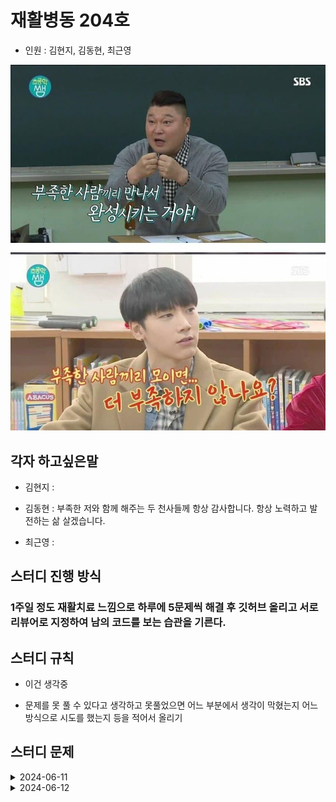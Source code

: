 # 재활병동 204호

- 인원 : 김현지, 김동현, 최근영

![alt text](image-1.png)

## 각자 하고싶은말

- 김현지 :

- 김동현 : 부족한 저와 함께 해주는 두 천사들께 항상 감사합니다. 항상 노력하고 발전하는 삶 살겠습니다.

- 최근영 :

## 스터디 진행 방식

### 1주일 정도 재활치료 느낌으로 하루에 5문제씩 해결 후 깃허브 올리고 서로 리뷰어로 지정하여 남의 코드를 보는 습관을 기른다.

## 스터디 규칙

- 이건 생각중

- 문제를 못 풀 수 있다고 생각하고 못풀었으면 어느 부분에서 생각이 막혔는지 어느 방식으로 시도를 했는지 등을 적어서 올리기

## 스터디 문제

<details markdown="1">
  <summary>2024-06-11</summary>

| 문제                                                | 김현지                                  | 김동현 |
| --------------------------------------------------- | --------------------------------------- | ------ |
| [알람 시계](https://www.acmicpc.net/problem/2884)   | [문제풀이](./MyeonJi/20240611/2884.py)  | C1     |
| [별 찍기 - 2](https://www.acmicpc.net/problem/2439) | [문제풀이](./MyeonJi/20240611/2439.py)  | C2     |
| [최댓값](https://www.acmicpc.net/problem/2562)      | [문제풀이](./MyeonJi/20240611/2562.py)  | C3     |
| [공 넣기](https://www.acmicpc.net/problem/10810)    | [문제풀이](./MyeonJi/20240611/10810.py) | C2     |
| [단어의 개수](https://www.acmicpc.net/problem/1152) | [문제풀이](./MyeonJi/20240611/1152.py)  | C3     |

</details>

<details markdown="2">
  <summary>2024-06-12</summary>

| 문제                                                      | 김현지 | 김동현 |
| --------------------------------------------------------- | ------ | ------ |
| [상수](https://www.acmicpc.net/problem/2908)              | -      | C1     |
| [그대로 출력하기2](https://www.acmicpc.net/problem/11718) | -      | C2     |
| [바구니 뒤집기](https://www.acmicpc.net/problem/10811)    | -      | C3     |
| [블랙잭](https://www.acmicpc.net/problem/2798)            | -      | C2     |
| [커트 라인](https://www.acmicpc.net/problem/25305)        | -      | C3     |

</details>

